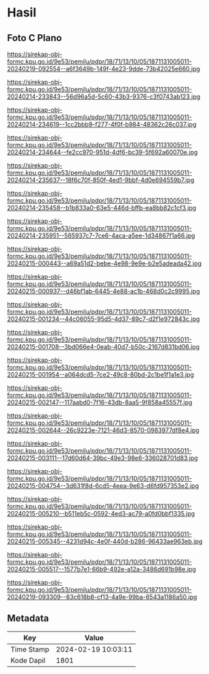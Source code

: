 # Hasil

## Foto C Plano

https://sirekap-obj-formc.kpu.go.id/9e53/pemilu/pdpr/18/71/13/10/05/1871131005011-20240219-092554--a6f3649b-149f-4e23-9dde-73b42025e660.jpg

https://sirekap-obj-formc.kpu.go.id/9e53/pemilu/pdpr/18/71/13/10/05/1871131005011-20240214-233843--56d96a5d-5c60-43b3-9376-c3f0743ab123.jpg

https://sirekap-obj-formc.kpu.go.id/9e53/pemilu/pdpr/18/71/13/10/05/1871131005011-20240214-234619--1cc2bbb9-f277-4f0f-b984-48362c26c037.jpg

https://sirekap-obj-formc.kpu.go.id/9e53/pemilu/pdpr/18/71/13/10/05/1871131005011-20240214-234644--fe2cc970-951d-4df6-bc39-5f692a60070e.jpg

https://sirekap-obj-formc.kpu.go.id/9e53/pemilu/pdpr/18/71/13/10/05/1871131005011-20240214-235637--18f6c70f-850f-4ed1-9bbf-4d0e694559b7.jpg

https://sirekap-obj-formc.kpu.go.id/9e53/pemilu/pdpr/18/71/13/10/05/1871131005011-20240214-235458--b1b833a0-63e5-446d-bffb-ea8bb82c1cf3.jpg

https://sirekap-obj-formc.kpu.go.id/9e53/pemilu/pdpr/18/71/13/10/05/1871131005011-20240214-235951--565937c7-7ce6-4aca-a5ee-1d34867f1a66.jpg

https://sirekap-obj-formc.kpu.go.id/9e53/pemilu/pdpr/18/71/13/10/05/1871131005011-20240215-000443--a69a51d2-bebe-4e98-9e9e-b2e5adeada42.jpg

https://sirekap-obj-formc.kpu.go.id/9e53/pemilu/pdpr/18/71/13/10/05/1871131005011-20240215-000937--d46bf1ab-6445-4e88-ac1b-468d0c2c9995.jpg

https://sirekap-obj-formc.kpu.go.id/9e53/pemilu/pdpr/18/71/13/10/05/1871131005011-20240215-001234--44c06055-95d5-4d37-89c7-d2f1e972843c.jpg

https://sirekap-obj-formc.kpu.go.id/9e53/pemilu/pdpr/18/71/13/10/05/1871131005011-20240215-001708--3bd066e4-0eab-40d7-b50c-2167d831bd06.jpg

https://sirekap-obj-formc.kpu.go.id/9e53/pemilu/pdpr/18/71/13/10/05/1871131005011-20240215-001954--a064dcd5-7ce2-49c8-80bd-2c1be1f1a1e3.jpg

https://sirekap-obj-formc.kpu.go.id/9e53/pemilu/pdpr/18/71/13/10/05/1871131005011-20240215-002147--117aabd0-7f16-43db-8aa5-9f858a45557f.jpg

https://sirekap-obj-formc.kpu.go.id/9e53/pemilu/pdpr/18/71/13/10/05/1871131005011-20240215-002644--26c9223e-7121-46d3-8570-0983977df8e4.jpg

https://sirekap-obj-formc.kpu.go.id/9e53/pemilu/pdpr/18/71/13/10/05/1871131005011-20240215-003111--17d60d64-39bc-49e3-98e6-336028701d83.jpg

https://sirekap-obj-formc.kpu.go.id/9e53/pemilu/pdpr/18/71/13/10/05/1871131005011-20240215-004754--3d631f8d-6cd5-4eea-9e63-d6fd957353e2.jpg

https://sirekap-obj-formc.kpu.go.id/9e53/pemilu/pdpr/18/71/13/10/05/1871131005011-20240215-005210--b511eb5c-0592-4ed3-ac79-a0fd0bbf1335.jpg

https://sirekap-obj-formc.kpu.go.id/9e53/pemilu/pdpr/18/71/13/10/05/1871131005011-20240215-005345--4231d94c-4e0f-440d-b286-96433ae963eb.jpg

https://sirekap-obj-formc.kpu.go.id/9e53/pemilu/pdpr/18/71/13/10/05/1871131005011-20240215-005517--1577b7e1-66b9-492e-a12a-3486d691b98e.jpg

https://sirekap-obj-formc.kpu.go.id/9e53/pemilu/pdpr/18/71/13/10/05/1871131005011-20240219-093309--83c618b8-cf13-4a9e-99ba-6543a1186a50.jpg


## Metadata

| Key        | Value               |
| ---------- | ------------------- |
| Time Stamp | 2024-02-19 10:03:11 |
| Kode Dapil | 1801                |



